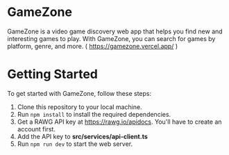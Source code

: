 # GameZone

GameZone is a video game discovery web app that helps you find new and interesting games to play. With GameZone, you can search for games by platform, genre, and more. ( https://gamezone.vercel.app/ )

# Getting Started

To get started with GameZone, follow these steps:

1. Clone this repository to your local machine.
2. Run `npm install` to install the required dependencies.
3. Get a RAWG API key at https://rawg.io/apidocs. You'll have to create an account first.
4. Add the API key to **src/services/api-client.ts**
5. Run `npm run dev` to start the web server.
